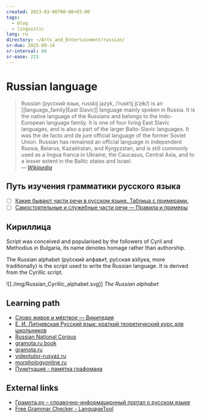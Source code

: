 ```yaml
---
created: 2023-03-06T00:00+03:00
tags:
  - blog
  - linguistic
lang: ru
directory: ~/Arts_and_Entertainment/russian/
sr-due: 2025-09-14
sr-interval: 66
sr-ease: 223
---
```


# Russian language

> Russian (русский язык, russkij jazyk, /ˈruskʲɪj jɪˈzɨk/) is an [[language_family|East Slavic]] language mainly spoken in Russia. It is the native language of the Russians and belongs to the Indo-European language family. It is one of four living East Slavic languages, and is also a part of the larger Balto-Slavic languages. It was the de facto and de jure official language of the former Soviet Union. Russian has remained an official language in independent Russia, Belarus, Kazakhstan, and Kyrgyzstan, and is still commonly used as a lingua franca in Ukraine, the Caucasus, Central Asia, and to a lesser extent in the Baltic states and Israel.\
> — <cite>[Wikipedia](https://en.wikipedia.org/wiki/Russian_language)</cite>

## Путь изучения грамматики русского языка

- [ ] [Какие бывают части речи в русском языке. Таблица с примерами.](https://russkijyazyk.ru/chasti-rechi-v-russkom-yazyke)
- [ ] [Самостоятельные и служебные части речи — Правила и примеры](https://skysmart.ru/articles/russian/samostoyatelnye-i-sluzhebnye-chasti-rechi)

## Кириллица

Script was conceived and popularised by the followers of Cyril and Methodius in Bulgaria, its name denotes homage rather than authorship.

The Russian alphabet (ру́сский алфави́т, ру́сская а́збука, more traditionally) is the script used to write the Russian language. It is derived from the Cyrillic script.

![[./img/Russian_Cyrillic_alphabet.svg]]
_The Russian alphabet_

## Learning path

- [Слово живое и мёртвое — Википедия](https://ru.wikipedia.org/wiki/%D0%A1%D0%BB%D0%BE%D0%B2%D0%BE_%D0%B6%D0%B8%D0%B2%D0%BE%D0%B5_%D0%B8_%D0%BC%D1%91%D1%80%D1%82%D0%B2%D0%BE%D0%B5)
- [Е. И. Литневская Русский язык: краткий теоретический курс для школьников](http://gramota.ru/book/litnevskaya.php)
- [Russian National Corpus](https://ruscorpora.ru/en)
- [gramota.ru book](http://gramota.ru/book/litnevskaya.php)
- [gramota.ru](http://new.gramota.ru/)
- [videotutor-rusyaz.ru](https://videotutor-rusyaz.ru/uchenikam/teoriya.html)
- [morphologyonline.ru](https://morphologyonline.ru/chasti-rechi.html)
- [Пунктуация - памятка графомана](https://proza.ru/diary/drcroco/2011-09-10)

## External links

- [Грамота.ру – справочно-информационный портал о русском языке](https://gramota.ru/)
- [Free Grammar Checker - LanguageTool](https://languagetool.org/)
